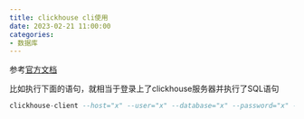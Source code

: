 ```yaml
---
title: clickhouse cli使用
date: 2023-02-21 11:00:00
categories:
- 数据库
---
```



参考[官方文档](https://clickhouse.com/docs/zh/interfaces/cli/)

比如执行下面的语句，就相当于登录上了clickhouse服务器并执行了SQL语句

```sql
clickhouse-client --host="x" --user="x" --database="x" --password="x" --query="select count() from x where create_time < date_add(DAY, -7, date_trunc('day', now()));";
```

